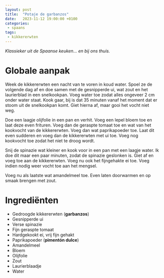 ```yaml
---
layout: post
title:  "Potaje de garbanzos"
date:   2023-11-12 19:00:00 +0100
categories: 
 - spaans
tags:
 - kikkererwten
---
```

*Klassieker uit de Spaanse keuken... en bij ons thuis.*

# Globale aanpak
Week de kikkererwten een nacht van te voren in koud water. Spoel ze de volgende dag af en doe samen met de gesnipperde ui, wat zout en het laurierblad in een snelkookpan. Voeg water toe zodat alles ongeveer 2 cm onder water staat. Kook gaar, bij is dat 35 minuten vanaf het moment dat er stoom uit de snelkookpan komt. Giet hierna af, maar gooi het vocht niet weg. 

Doe een laagje olijfolie in een pan en verhit. Voeg een lepel bloem toe en laat deze even frituren. Voeg dan de geraspte tomaat toe en wat van het kookvocht van de kikkererwten. Voeg dan wat paprikapoeder toe. Laat dit even sudderen en voeg dan de kikkererwten met ui toe. Voeg nog kookvocht toe zodat het niet te droog wordt. 

Snij de spinazie wat kleiner en kook voor in een pan met een laagje water. Ik doe dit maar een paar minuten, zodat de spinazie geslonken is. Giet af en voeg toe aan de kikkererwten. Voeg nu ook het fijngehakte ei toe. Voeg indien nodig weer vocht toe aan het mengsel.

Voeg nu als laatste wat amandelmeel toe. Even laten doorwarmen en op smaak brengen met zout.

# Ingrediënten
- Gedroogde kikkererwten (__garbanzos__)
- Gesnipperde ui
- Verse spinazie
- Fijn geraspte tomaat
- Hardgekookt ei, vrij fijn gehakt
- Paprikapoeder (__pimentón dulce__)
- Amandelmeel
- Bloem
- Olijfolie
- Zout
- Laurierblaadje
- Water
